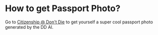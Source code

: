 # How to get Passport Photo?

Go to [Citizenship @ Don't Die](https://citizenship.dontdie.com/) to get yourself a super cool passport photo generated by the DD AI.
